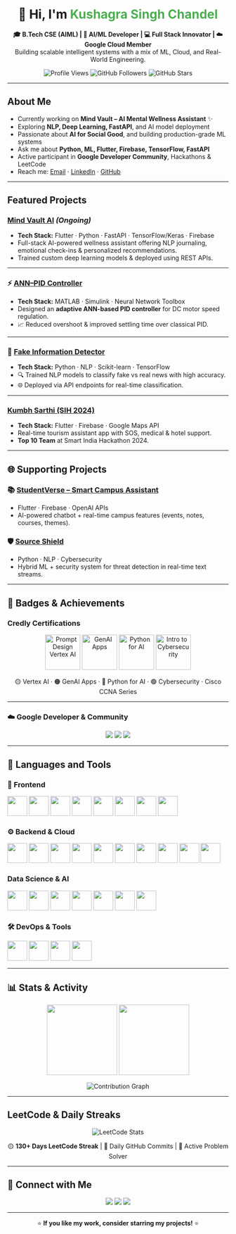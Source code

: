 <h1 align="center">👋 Hi, I'm <span style="color:#4CAF50">Kushagra Singh Chandel</span></h1>

<p align="center">
  <b>🎓 B.Tech CSE (AIML) | 🧠 AI/ML Developer | 💻 Full Stack Innovator | ☁️ Google Cloud Member</b><br>
  Building scalable intelligent systems with a mix of ML, Cloud, and Real-World Engineering.
</p>

<p align="center">
  <img src="https://komarev.com/ghpvc/?username=Kushagra-Chandel&label=Profile%20Views&color=brightgreen&style=flat" alt="Profile Views"/>
  <img src="https://img.shields.io/github/followers/Kushagra-Chandel?label=Followers&style=social" alt="GitHub Followers"/>
  <img src="https://img.shields.io/github/stars/Kushagra-Chandel?label=Stars&style=social" alt="GitHub Stars"/>
</p>

---

##  About Me

-  Currently working on **Mind Vault – AI Mental Wellness Assistant** ✨  
-  Exploring **NLP, Deep Learning, FastAPI**, and AI model deployment  
-  Passionate about **AI for Social Good**, and building production-grade ML systems  
-  Ask me about **Python, ML, Flutter, Firebase, TensorFlow, FastAPI**  
-  Active participant in **Google Developer Community**, Hackathons & LeetCode  
- Reach me: [Email](mailto:chandelkushagra@gmail.com) · [LinkedIn](https://www.linkedin.com/in/kushagra-singh-chandel) · [GitHub](https://github.com/Kushagra-Chandel)

---

##  Featured Projects

###  [Mind Vault AI](https://github.com/Kushagra-Chandel/MindVault-AI) *(Ongoing)*  
- **Tech Stack:** Flutter · Python · FastAPI · TensorFlow/Keras · Firebase  
-  Full-stack AI-powered wellness assistant offering NLP journaling, emotional check-ins & personalized recommendations.  
-  Trained custom deep learning models & deployed using REST APIs.

---

### ⚡ [ANN–PID Controller](https://github.com/Kushagra-Chandel/ANN-PID-Controller)  
- **Tech Stack:** MATLAB · Simulink · Neural Network Toolbox  
-   Designed an **adaptive ANN-based PID controller** for DC motor speed regulation.  
- 📈 Reduced overshoot & improved settling time over classical PID.

---

### 📰 [Fake Information Detector](https://github.com/Kushagra-Chandel/Fake-Information-Detector)  
- **Tech Stack:** Python · NLP · Scikit-learn · TensorFlow  
- 🔍 Trained NLP models to classify fake vs real news with high accuracy.  
- 🌐 Deployed via API endpoints for real-time classification.

---

###  [Kumbh Sarthi (SIH 2024)](https://github.com/Kushagra-Chandel/KUMBH-_SARTHI)  
- **Tech Stack:** Flutter · Firebase · Google Maps API  
-  Real-time tourism assistant app with SOS, medical & hotel support.  
-  **Top 10 Team** at Smart India Hackathon 2024.

---

## 🌐 Supporting Projects  

### 📚 [StudentVerse – Smart Campus Assistant](https://github.com/Kushagra-Chandel/StudentVerse)  
- Flutter · Firebase · OpenAI APIs  
- AI-powered chatbot + real-time campus features (events, notes, courses, themes).  

### 🛡️ [Source Shield](https://github.com/Kushagra-Chandel/Source-Shield)  
- Python · NLP · Cybersecurity  
- Hybrid ML + security system for threat detection in real-time text streams.

---

## 🏅 Badges & Achievements

###  **Credly Certifications**
<p align="center">
  <img src="https://images.credly.com/size/200x200/images/1e3f9b1d-112b-46db-9020-79c8e90a8b8a/image.png" width="80" alt="Prompt Design Vertex AI"/>
  <img src="https://images.credly.com/size/200x200/images/0a12e715-464d-4ea2-91e3-6d84523f5e2a/image.png" width="80" alt="GenAI Apps"/>
  <img src="https://images.credly.com/size/200x200/images/3d3d796b-8a4b-4a7a-9f2b-69e264fe63b2/image.png" width="80" alt="Python for AI"/>
  <img src="https://images.credly.com/size/200x200/images/2e5eafbb-d414-47de-b4de-4c6171b15d25/image.png" width="80" alt="Intro to Cybersecurity"/>
</p>

<p align="center">
  🟡 Vertex AI · 🟠 GenAI Apps · 🔵 Python for AI · 🟢 Cybersecurity · Cisco CCNA Series
</p>

---

### ☁️ **Google Developer & Community**
<p align="center">
  <img src="https://img.shields.io/badge/Google%20Cloud%20Innovator-Member-blue?logo=google-cloud" />
  <img src="https://img.shields.io/badge/Google%20I%2FO%20Connect%2725-Attendee-green?logo=google" />
  <img src="https://img.shields.io/badge/Solution%20Challenge%2724-Participant-orange?logo=google" />
</p>

---

## 🧩 Languages and Tools

### 🎨 Frontend  
<p align="left">
  <img src="https://cdn.jsdelivr.net/gh/devicons/devicon/icons/react/react-original.svg" width="45" height="45"/>
  <img src="https://cdn.jsdelivr.net/gh/devicons/devicon/icons/nextjs/nextjs-original.svg" width="45" height="45"/>
  <img src="https://cdn.jsdelivr.net/gh/devicons/devicon/icons/bootstrap/bootstrap-original.svg" width="45" height="45"/>
  <img src="https://cdn.jsdelivr.net/gh/devicons/devicon/icons/javascript/javascript-original.svg" width="45" height="45"/>
  <img src="https://cdn.jsdelivr.net/gh/devicons/devicon/icons/typescript/typescript-original.svg" width="45" height="45"/>
  <img src="https://cdn.jsdelivr.net/gh/devicons/devicon/icons/html5/html5-original.svg" width="45" height="45"/>
  <img src="https://cdn.jsdelivr.net/gh/devicons/devicon/icons/css3/css3-original.svg" width="45" height="45"/>
  <img src="https://cdn.jsdelivr.net/gh/devicons/devicon/icons/sass/sass-original.svg" width="45" height="45"/>
</p>

### ⚙️ Backend & Cloud  
<p align="left">
  <img src="https://cdn.jsdelivr.net/gh/devicons/devicon/icons/nodejs/nodejs-original.svg" width="45" height="45"/>
  <img src="https://cdn.jsdelivr.net/gh/devicons/devicon/icons/express/express-original.svg" width="45" height="45"/>
  <img src="https://cdn.jsdelivr.net/gh/devicons/devicon/icons/django/django-plain.svg" width="45" height="45"/>
  <img src="https://cdn.jsdelivr.net/gh/devicons/devicon/icons/flask/flask-original.svg" width="45" height="45"/>
  <img src="https://cdn.jsdelivr.net/gh/devicons/devicon/icons/dot-net/dot-net-original.svg" width="45" height="45"/>
  <img src="https://cdn.jsdelivr.net/gh/devicons/devicon/icons/amazonwebservices/amazonwebservices-original.svg" width="45" height="45"/>
  <img src="https://cdn.jsdelivr.net/gh/devicons/devicon/icons/azure/azure-original.svg" width="45" height="45"/>
  <img src="https://cdn.jsdelivr.net/gh/devicons/devicon/icons/googlecloud/googlecloud-original.svg" width="45" height="45"/>
  <img src="https://cdn.jsdelivr.net/gh/devicons/devicon/icons/docker/docker-original.svg" width="45" height="45"/>
  <img src="https://cdn.jsdelivr.net/gh/devicons/devicon/icons/nginx/nginx-original.svg" width="45" height="45"/>
</p>

###  Data Science & AI  
<p align="left">
  <img src="https://cdn.jsdelivr.net/gh/devicons/devicon/icons/python/python-original.svg" width="45" height="45"/>
  <img src="https://cdn.jsdelivr.net/gh/devicons/devicon/icons/numpy/numpy-original.svg" width="45" height="45"/>
  <img src="https://cdn.jsdelivr.net/gh/devicons/devicon/icons/pandas/pandas-original.svg" width="45" height="45"/>
  <img src="https://cdn.jsdelivr.net/gh/devicons/devicon/icons/matplotlib/matplotlib-original.svg" width="45" height="45"/>
  <img src="https://cdn.jsdelivr.net/gh/devicons/devicon/icons/tensorflow/tensorflow-original.svg" width="45" height="45"/>
  <img src="https://cdn.jsdelivr.net/gh/devicons/devicon/icons/pytorch/pytorch-original.svg" width="45" height="45"/>
  <img src="https://cdn.jsdelivr.net/gh/devicons/devicon/icons/opencv/opencv-original.svg" width="45" height="45"/>
</p>

### 🛠️ DevOps & Tools  
<p align="left">
  <img src="https://cdn.jsdelivr.net/gh/devicons/devicon/icons/git/git-original.svg" width="45" height="45"/>
  <img src="https://cdn.jsdelivr.net/gh/devicons/devicon/icons/heroku/heroku-original.svg" width="45" height="45"/>
  <img src="https://cdn.jsdelivr.net/gh/devicons/devicon/icons/graphql/graphql-plain.svg" width="45" height="45"/>
  <img src="https://cdn.jsdelivr.net/gh/devicons/devicon/icons/webpack/webpack-original.svg" width="45" height="45"/>
</p>


---

## 📊 Stats & Activity

<p align="center">
  <img src="https://github-readme-stats.vercel.app/api?username=Kushagra-Chandel&show_icons=true&theme=radical" height="160"/>
  <img src="https://github-readme-streak-stats.herokuapp.com/?user=Kushagra-Chandel&theme=radical" height="160"/>
</p>

<p align="center">
  <img src="https://github-readme-activity-graph.vercel.app/graph?username=Kushagra-Chandel&theme=react-dark" alt="Contribution Graph"/>
</p>

---

##  LeetCode & Daily Streaks

<p align="center">
  <img src="https://leetcard.jacoblin.cool/Kushagra_Chandel?theme=dark&font=Baloo%202&ext=contest" alt="LeetCode Stats" />
</p>

<p align="center">
  🟡 <b>130+ Days LeetCode Streak</b> | 📅 Daily GitHub Commits | 🚀 Active Problem Solver
</p>

---

## 🔗 Connect with Me
<p align="center">
  <a href="mailto:chandelkushagra@gmail.com"><img src="https://img.shields.io/badge/Email-D14836?style=for-the-badge&logo=gmail&logoColor=white"/></a>
  <a href="https://www.linkedin.com/in/kushagra-singh-chandel"><img src="https://img.shields.io/badge/LinkedIn-0077B5?style=for-the-badge&logo=linkedin&logoColor=white"/></a>
  <a href="https://github.com/Kushagra-Chandel"><img src="https://img.shields.io/badge/GitHub-000000?style=for-the-badge&logo=github&logoColor=white"/></a>
</p>

---

<p align="center">
  ⭐ <b>If you like my work, consider starring my projects!</b> ⭐
</p>
